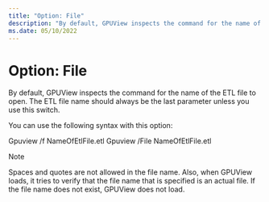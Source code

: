 ```yaml
---
title: "Option: File"
description: "By default, GPUView inspects the command for the name of the ETL file to open."
ms.date: 05/10/2022
---
```


# Option: File  

By default, GPUView inspects the command for the name of the ETL file to open. The ETL file name should always be the last parameter unless you use this switch.   

You can use the following syntax with this option:  

Gpuview /f NameOfEtlFile.etl 
Gpuview /File NameOfEtlFile.etl  

> [!NOTE]
> Spaces and quotes are not allowed in the file name. Also, when GPUView loads, it tries to verify that the file name that is specified is an actual file. If the file name does not exist, GPUView does not load. 
